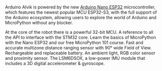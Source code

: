 <FeatureDescription>

Arduino Alvik is powered by the new [Arduino Nano ESP32](https://docs.arduino.cc/hardware/nano-esp32/) microcontroller, which features the newest popular MCU ESP32-S3, with the full support of the Arduino ecosystem, allowing users to explore the world of Arduino and MicroPython without any blocker.

</FeatureDescription>

<FeatureList>

<Feature title="STM32 Arm® Cortex®-M4" image="core">
At the core of the robot there is a powerful 32-bit MCU.
</Feature>

<Feature title="API Overview" image="communication">
A reference to all the API to interface with the STM32 core.
<FeatureWrapper>
  <FeatureLink title="API Overview" url="/tutorials/alvik/api-overview"/>
</FeatureWrapper>
</Feature>

<Feature title="MicroPython" image="python">
Learn the basics of MicroPython with the Nano ESP32 and our free MicroPython 101 course.
  <FeatureWrapper>
    <FeatureLink title="MicroPython 101" url="https://docs.arduino.cc/micropython-course/"/>
  </FeatureWrapper>
</Feature>

<Feature title="VL53L7CX Time-of-Flight sensor" image="proximity-sensor">
Fast and accurate multizone distance ranging sensor with 90° wide Field of View.
</Feature>

<Feature title="18650 Li-Ion battery included" image="power">
Rechargeable and replaceable battery.
</Feature>

<Feature title="Color Sensor" image="color-sensor">
An ambient light, RGB color sensor and proximity sensor.
</Feature>

<Feature title="IMU" image="imu">
The LSM6DSOX, a low-power IMU module that includes a 3D digital accelerometer & gyroscope.
</Feature>



</FeatureList>
